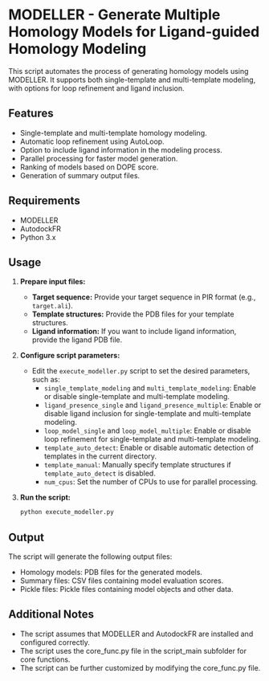 # MODELLER - Generate Multiple Homology Models for Ligand-guided Homology Modeling

This script automates the process of generating homology models using MODELLER. It supports both single-template and multi-template modeling, with options for loop refinement and ligand inclusion.

## Features

- Single-template and multi-template homology modeling.
- Automatic loop refinement using AutoLoop.
- Option to include ligand information in the modeling process.
- Parallel processing for faster model generation.
- Ranking of models based on DOPE score.
- Generation of summary output files.

## Requirements

- MODELLER
- AutodockFR
- Python 3.x

## Usage

1. **Prepare input files:**
   - **Target sequence:** Provide your target sequence in PIR format (e.g., `target.ali`).
   - **Template structures:** Provide the PDB files for your template structures.
   - **Ligand information:** If you want to include ligand information, provide the ligand PDB file.

2. **Configure script parameters:**
   - Edit the `execute_modeller.py` script to set the desired parameters, such as:
     - `single_template_modeling` and `multi_template_modeling`: Enable or disable single-template and multi-template modeling.
     - `ligand_presence_single` and `ligand_presence_multiple`: Enable or disable ligand inclusion for single-template and multi-template modeling.
     - `loop_model_single` and `loop_model_multiple`: Enable or disable loop refinement for single-template and multi-template modeling.
     - `template_auto_detect`: Enable or disable automatic detection of templates in the current directory.
     - `template_manual`: Manually specify template structures if `template_auto_detect` is disabled.
     - `num_cpus`: Set the number of CPUs to use for parallel processing.

3. **Run the script:**
   ```bash
   python execute_modeller.py

## Output
The script will generate the following output files:
   - Homology models: PDB files for the generated models.
   - Summary files: CSV files containing model evaluation scores.
   - Pickle files: Pickle files containing model objects and other data.

## Additional Notes
   - The script assumes that MODELLER and AutodockFR are installed and configured correctly.
   - The script uses the core_func.py file in the script_main subfolder for core functions.
   - The script can be further customized by modifying the core_func.py file.
